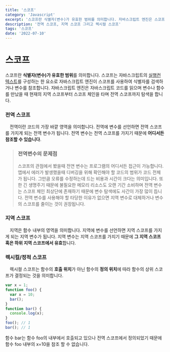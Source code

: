 ```yaml
---
title: '스코프'
category: 'Javascript'
excerpt: '스코프란 식별자(변수)가 유효한 범위를 의미합니다. 자바스크립트 엔진은 스코프를 사용하여 식별자를 검색하거나 변수를 참조합니다. 전역 스코프, 지역 스코프 그리고 렉시컬 스코프에 대해 간략하게 알아보겠습니다.'
description: '전역 스코프, 지역 스코프 그리고 렉시컬 스코프'
tags: '스코프'
date: '2022-07-10'
---
```

# 스코프

스코프란 **식별자(변수)가 유효한 범위**를 의미합니다. 스코프는 자바스크립트의 <a href="https://www.moonkorea.dev/Javascript-%EC%8B%A4%ED%96%89-%EC%BB%A8%ED%85%8D%EC%8A%A4%ED%8A%B8" target=”_blank”>실행컨텍스트</a>를 구성하는 한 요소로 자바스크립트 엔진이 스코프를 사용하여 식별자를 검색하거나 변수를 참조합니다. 자바스크립트 엔진은 자바스크립트 코드를 읽으며 변수나 함수를 만났을 때 현재의 지역 스코프부터 스코프 체인을 타며 전역 스코프까지 탐색을 합니다.

### 전역 스코프
&emsp;전역이란 코드의 가장 바깥 영역을 의미합니다. 전역에 변수를 선언하면 전역 스코프를 가지게 되는 전역 변수가 됩니다. 전역 변수는 전역 스코프를 가지기 때문에 **어디서든 참조할 수 있습니다**.

>### 전역변수의 문제점
>스코프의 관점에서 봤을때 전연 변수는 프로그램의 어디서든 접근이 가능합니다. 앱에서 에러가 발생했을때 디버깅을 위해 확인해야 할 코드의 범위가 코드 전체가 됩니다. 그만큼 오류를 수정하는데 드는 비용과 시간이 크다는 의미입니다. 또한 긴 생명주기 때문에 불필요한 메모리 리소스도 오랜 기간 소비하며 전역 변수는 스코프 체인 최상단에 존재하기 때문에 변수 탐색에도 사간이 가장 많이 듭니다. 전역 변수를 사용해야 할 타당한 이유가 없으면 지역 변수로 대체하거나 변수의 스코프를 줄이는 것이 권장됩니다.

### 지역 스코프
&emsp;지역은 함수 내부의 영역을 의미합니다. 지역에 변수를 선언하면 지역 스코프를 가지게 되는 지역 변수가 됩니다. 지역 변수는 지역 스코프를 가지기 때문에 **그 지역 스코프 혹은 하위 지역 스코프에서 유효**합니다.

### 렉시컬/정적 스코프
&emsp;렉시컬 스코프는 함수의 **호출 위치**가 아닌 함수의 **정의 위치**에 따라 함수의 상위 스코프가 결정되는 것을 의미합니다.

```js
var x = 1;
function foo() {
  var x = 10;
  bar();
}
function bar() {
  console.log(x);
}
foo(); // 1
bar(); // 1
```

함수 bar는 함수 foo의 내부에서 호출되고 있으나 전역 스코프에서 정의되었기 때문에 함수 foo 내부의 x=10을 참조 할 수 없습니다.